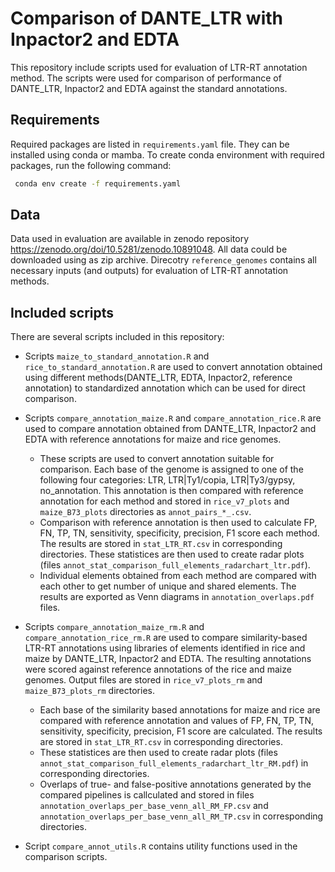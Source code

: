 # Comparison of DANTE_LTR with Inpactor2 and EDTA

This repository include scripts used for evaluation of LTR-RT annotation method. The scripts were used for comparison of performance of DANTE_LTR, Inpactor2 and EDTA against the standard annotations.


## Requirements

Required packages are listed in `requirements.yaml` file. They can be installed using conda or mamba. To create conda environment with required packages, run the following command:
 
```bash
 conda env create -f requirements.yaml
```

## Data

Data used in evaluation are available in zenodo repository https://zenodo.org/doi/10.5281/zenodo.10891048. All data could be downloaded using as zip archive. Direcotry `reference_genomes` contains all necessary inputs (and outputs) for evaluation of LTR-RT annotation methods.


## Included scripts

There are several scripts included in this repository:
- Scripts `maize_to_standard_annotation.R` and `rice_to_standard_annotation.R` are used to convert annotation obtained using different methods(DANTE_LTR, EDTA, Inpactor2, reference annotation) to standardized annotation which can be used for direct comparison. 
- Scripts `compare_annotation_maize.R` and `compare_annotation_rice.R` are used to compare annotation obtained from DANTE_LTR, Inpactor2 and EDTA with reference annotations for maize and rice genomes. 
   - These scripts are used to convert annotation suitable for comparison. Each base of the genome is assigned to one of the following four categories: LTR, LTR|Ty1/copia, LTR|Ty3/gypsy, no_annotation. This annotation is then compared with reference annotation for each method and stored in `rice_v7_plots` and `maize_B73_plots` directories as `annot_pairs_*_.csv`.
   - Comparison with reference annotation is then used to calculate FP, FN, TP, TN, sensitivity, specificity, precision, F1 score each method. The results are stored in `stat_LTR_RT.csv` in corresponding directories. These statistices are then used to create radar plots (files `annot_stat_comparison_full_elements_radarchart_ltr.pdf`).
   - Individual elements obtained from each method are compared with each other to get number of unique and shared elements. The results are exported as Venn diagrams in `annotation_overlaps.pdf` files.   

- Scripts `compare_annotation_maize_rm.R` and `compare_annotation_rice_rm.R` are used to compare similarity-based LTR-RT annotations using libraries of elements identified in rice and maize by DANTE_LTR, Inpactor2 and EDTA. The resulting annotations were scored against reference annotations of the rice and maize genomes. Output files are stored in `rice_v7_plots_rm` and `maize_B73_plots_rm` directories.
   - Each base of the similarity based annotations for maize and rice are compared with reference annotation and values of FP, FN, TP, TN, sensitivity, specificity, precision, F1 score are calculated. The results are stored in `stat_LTR_RT.csv` in corresponding directories. 
   - These statistices are then used to create radar plots (files `annot_stat_comparison_full_elements_radarchart_ltr_RM.pdf`) in corresponding directories.
   - Overlaps of true- and false-positive annotations generated by the compared pipelines is callculated and stored in files `annotation_overlaps_per_base_venn_all_RM_FP.csv`  and  `annotation_overlaps_per_base_venn_all_RM_TP.csv` in corresponding directories.
- Script `compare_annot_utils.R` contains utility functions used in the comparison scripts. 